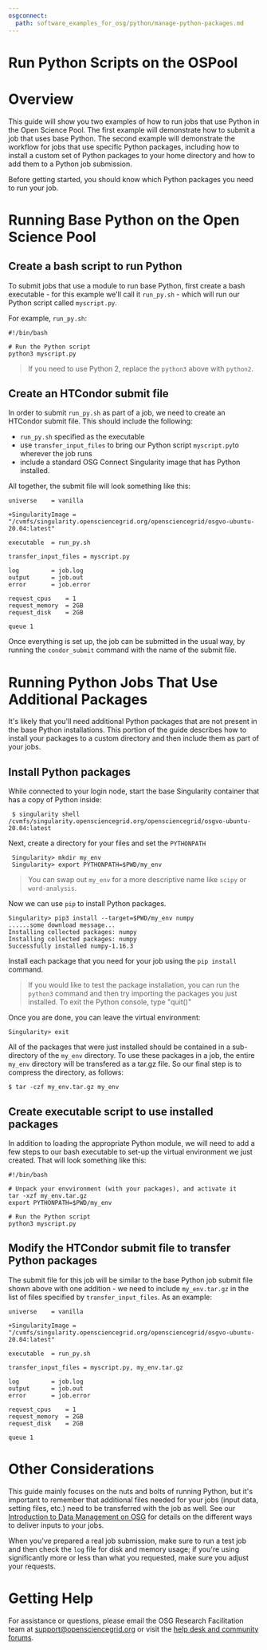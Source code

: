 ```yaml
---
osgconnect:
  path: software_examples_for_osg/python/manage-python-packages.md
---
```


Run Python Scripts on the OSPool 
====================================

# Overview

This guide will show you two examples of how to run jobs that use Python in the Open Science Pool.
The first example will demonstrate how to submit a job that uses base Python.
The second example will demonstrate the workflow for jobs that use specific Python packages, including
how to install a custom set of Python packages to your home directory and how to add them to a Python job submission.  

Before getting started, you should know which Python packages you need to run your job.  

# Running Base Python on the Open Science Pool

## Create a bash script to run Python 
To submit jobs that use a module to run base Python, first create a bash executable - for
this example we'll call it `run_py.sh` - which will run our Python script called `myscript.py`.  

For example, `run_py.sh`:

	#!/bin/bash

	# Run the Python script 
	python3 myscript.py

> If you need to use Python 2, 
> replace the `python3` above with `python2`.

## Create an HTCondor submit file

In order to submit `run_py.sh` as part of a job, we need to create an HTCondor 
submit file. This should include the following: 

* `run_py.sh` specified as the executable    
* use `transfer_input_files` to bring our Python script `myscript.py`to wherever the job runs   
* include a standard OSG Connect Singularity image that has Python installed. 

All together, the submit file will look something like this: 

	universe 	= vanilla  
	
	+SingularityImage = "/cvmfs/singularity.opensciencegrid.org/opensciencegrid/osgvo-ubuntu-20.04:latest"
	   
	executable 	= run_py.sh

	transfer_input_files = myscript.py

	log         = job.log
	output      = job.out
	error       = job.error

	request_cpus 	= 1 
	request_memory 	= 2GB
	request_disk 	= 2GB

	queue 1

Once everything is set up, the job can be submitted in the usual way, by running 
the `condor_submit` command with the name of the submit file. 

# Running Python Jobs That Use Additional Packages

It's likely that you'll need additional Python packages that are not
present in the base Python installations. This portion of the
guide describes how to install your packages to a custom directory and 
then include them as part of your jobs. 

## Install Python packages

While connected to your login node, start the base Singularity container that has a 
copy of Python inside: 

     $ singularity shell /cvmfs/singularity.opensciencegrid.org/opensciencegrid/osgvo-ubuntu-20.04:latest

Next, create a directory for your files and set the `PYTHONPATH`

     Singularity> mkdir my_env
     Singularity> export PYTHONPATH=$PWD/my_env
     
> You can swap out `my_env` for a more descriptive name like `scipy` or `word-analysis`.

Now we can use `pip` to install Python packages. 

    Singularity> pip3 install --target=$PWD/my_env numpy
    ......some download message...
    Installing collected packages: numpy
	Installing collected packages: numpy
	Successfully installed numpy-1.16.3

Install each package that you need for your job using the `pip install` command.  

> If you would like to test the package installation, you can run the `python3` command 
> and then try importing the packages you just installed. To exit the Python console, 
> type "quit()"

Once you are done, you can leave the virtual environment: 

    Singularity> exit

All of the packages that were just installed should be contained in a sub-directory 
of the `my_env` directory.  To use these packages in a job, the  entire `my_env` directory
will be transfered as a tar.gz file.  So our final step is to compress the 
directory, as follows: 

	$ tar -czf my_env.tar.gz my_env

## Create executable script to use installed packages
In addition to loading the appropriate Python module, we will need to add a few
steps to our bash executable to set-up the virtual environment we
just created. That will look something like this: 

	#!/bin/bash

	# Unpack your envvironment (with your packages), and activate it
	tar -xzf my_env.tar.gz
	export PYTHONPATH=$PWD/my_env

	# Run the Python script 
	python3 myscript.py


## Modify the HTCondor submit file to transfer Python packages
The submit file for this job will be similar to the base Python job submit file shown above
with one addition - we need to include `my_env.tar.gz` in the list of files specified by `transfer_input_files`.
As an example: 

	universe 	= vanilla
	
	+SingularityImage = "/cvmfs/singularity.opensciencegrid.org/opensciencegrid/osgvo-ubuntu-20.04:latest"
	
	executable 	= run_py.sh

	transfer_input_files = myscript.py, my_env.tar.gz

	log         = job.log
	output      = job.out
	error       = job.error

	request_cpus 	= 1 
	request_memory 	= 2GB
	request_disk 	= 2GB

	queue 1

# Other Considerations

This guide mainly focuses on the nuts and bolts of running Python, but it's important 
to remember that additional files needed for your jobs (input data, setting files, etc.) 
need to be transferred with the job as well. See our [Introduction to Data Management 
on OSG][data-intro] for details on the different ways to deliver inputs to your jobs. 

When you've prepared a real job submission, make sure to run a test job and then check 
the `log` file for disk and memory usage; if you're using significantly more or less 
than what you requested, make sure you adjust your requests. 

# Getting Help

For assistance or questions, please email the OSG Research Facilitation
team  at [support@opensciencegrid.org](mailto:support@opensciencegrid.org) or visit the [help desk and community forums](http://support.opensciencegrid.org).

[module-guide]: 12000048518
[data-intro]: 12000002985
